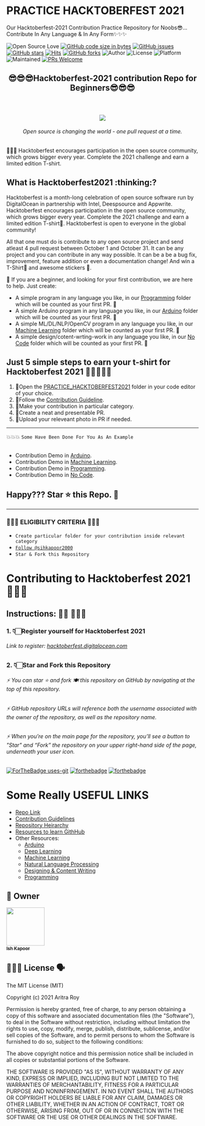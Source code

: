 # PRACTICE HACKTOBERFEST 2021
Our Hacktoberfest-2021 Contribution Practice Repository for Noobs😎... Contribute In Any Language &amp; In Any Form✨✨✨

![Open Source Love](https://badges.frapsoft.com/os/v2/open-source.svg?v=103)
[![GitHub code size in bytes](https://img.shields.io/github/languages/code-size/ishkapoor2000/PRACTICE_HACKTOBERFEST2021?logo=github&style=social)](https://github.com/ishkapoor2000/PRACTICE_HACKTOBERFEST2021)
[![GitHub issues](https://img.shields.io/github/issues/ishkapoor2000/PRACTICE_HACKTOBERFEST2021?logo=github)](https://github.com/ishkapoor2000/PRACTICE_HACKTOBERFEST2021/issues)
[![GitHub stars](https://img.shields.io/github/stars/ishkapoor2000/PRACTICE_HACKTOBERFEST2021?style=social)](https://github.com/ishkapoor2000/PRACTICE_HACKTOBERFEST2021/stargazers)
[![Hits](https://hits.seeyoufarm.com/api/count/incr/badge.svg?url=https%3A%2F%2Fgithub.com%2Fishkapoor2000%2FPRACTICE_HACKTOBERFEST2021&count_bg=%23DD8524&title_bg=%23555555&icon=github.svg&icon_color=%23E7E7E7&title=visitors&edge_flat=false)](https://github.com/ishkapoor2000/PRACTICE_HACKTOBERFEST2021) 
[![GitHub forks](https://img.shields.io/github/forks/ishkapoor2000/PRACTICE_HACKTOBERFEST2021?style=social&logo=git)](https://github.com/ishkapoor2000/PRACTICE_HACKTOBERFEST2021/network/)
![Author](https://img.shields.io/badge/Owner-ishkapoor2000-orange)
![License](https://img.shields.io/badge/License-MIT-brightgreen)
![Platform](https://img.shields.io/badge/Platform-Visual%20Studio%20Code-blue)
![Maintained](https://img.shields.io/maintenance/no/2021)
[![PRs Welcome](https://img.shields.io/badge/PRs-welcome-green.svg)](.github/CONTRIBUTING.md)
</br>

<h2 align="center">
  😎😎😎Hacktoberfest-2021 contribution Repo for Beginners😎😎😎
</h2>
</br>

<h3 align="center">
  <a href="https://hacktoberfest.digitalocean.com/"><img src="https://64.media.tumblr.com/7fea346d43dff365ad54f4a33441389f/1473908e7816c915-fe/s540x810/80ecb48ebe2db3aa0b3e2757ce10c71d5b3acbc9.png"></a>
</h3>
<h6 align="center">Open source is changing the world - one pull request at a time.</h6>
🧑🏼‍🚀 Hacktoberfest encourages participation in the open source community, which grows bigger every year. Complete the 2021 challenge and earn a limited edition T-shirt.
</br>

<h2>
 What is Hacktoberfest2021 :thinking:? 
</h2>
Hacktoberfest is a month-long celebration of open source software run by DigitalOcean in partnership with Intel, Deespsource and Appwrite. Hacktoberfest encourages participation in the open source community, which grows bigger every year. Complete the 2021 challenge and earn a limited edition T-shirt👕. Hacktoberfest is open to everyone in the global community!

All that one must do is contribute to any open source project and send atleast 4 pull request between October 1 and October 31. It can be any project and you can contribute in any way possible. It can be a be a bug fix, improvement, feature addition  or even a documentation change! And win a T-Shirt👕 and awesome stickers :star_struck:.

🎯 If you are a beginner, and looking for your first contribution, we are here to help. Just create:
* A simple program in any language you like,  in our [Programming](https://github.com/ishkapoor2000/PRACTICE_HACKTOBERFEST2021/tree/main/Programming) folder which will be counted as your first PR. 🎯 </br>
* A simple Arduino program in any language you like,  in our [Arduino](https://github.com/ishkapoor2000/PRACTICE_HACKTOBERFEST2021/tree/main/Arduino) folder which will be counted as your first PR. 🎯 </br>
* A simple ML/DL/NLP/OpenCV program in any language you like,  in our [Machine Learning](https://github.com/ishkapoor2000/PRACTICE_HACKTOBERFEST2021/tree/main/Machine%20Learning) folder which will be counted as your first PR. 🎯 </br>
* A simple design/cotent-wrting-work in any language you like,  in our [No Code](https://github.com/ishkapoor2000/PRACTICE_HACKTOBERFEST2021/tree/main/No_Code) folder which will be counted as your first PR. 🎯 </br>

## Just 5 simple steps to earn your t-shirt for Hacktoberfest 2021 🧑🏻‍🤝‍🧑🏻
1. 🎯Open the [PRACTICE_HACKTOBERFEST2021](https://github.com/ishkapoor2000/PRACTICE_HACKTOBERFEST2021/) folder in your code editor of your choice. </br>
2. 🎯Follow the [Contribution Guideline](https://github.com/ishkapoor2000/PRACTICE_HACKTOBERFEST2021/blob/main/CONTRIBUTING_GUIDE.md). </br>
3. 🎯Make your contribution in particular category. </br>
4. 🎯Create a neat and presentable PR. </br>
5. 🎯Upload your releveant photo in PR if needed. </br>

--------

💥💥💥 ```Some Have Been Done For You As An Example``` </br></br>
* Contribution Demo in [Arduino](https://github.com/ishkapoor2000/PRACTICE_HACKTOBERFEST2021/tree/main/Arduino/Your_Topic).
* Contribution Demo in [Machine Learning](https://github.com/ishkapoor2000/PRACTICE_HACKTOBERFEST2021/tree/main/Machine%20Learning/ML/Your_ML_Topic).
* Contribution Demo in [Programming](https://github.com/ishkapoor2000/PRACTICE_HACKTOBERFEST2021/tree/main/Programming/Your_Topic).
* Contribution Demo in [No Code](https://github.com/ishkapoor2000/PRACTICE_HACKTOBERFEST2021/tree/main/No_Code/Designs/Your_GitHubID_DesignName).

## Happy??? Star ⭐ this Repo. 🤩
--------

<p align="center"><h3>🛑🛑🛑 ELIGIBILITY CRITERIA 🛑🛑🛑</h3></p>
 
*	```Create particular folder for your contribution inside relevant category```
*	[```Follow @sihkapoor2000```](https://github.com/ishkapoor2000/)
*	```Star & Fork this Repository```</br>

# Contributing to Hacktoberfest 2021 👨🏼‍💻

## Instructions: 🙅🏼 🙅🏼‍♂️
### 1. 👇🏻Register yourself for Hacktoberfest 2021
###### Link to register: [hacktoberfest.digitalocean.com](https://hacktoberfest.digitalocean.com/)

### 2. 👇🏻Star and Fork this Repository
###### ⚡  You can star ⭐ and fork 🍽️ this repository on GitHub by navigating at the top of this repository.
###### ⚡  GitHub repository URLs will reference both the username associated with the owner of the repository, as well as the repository name.
###### ⚡  When you’re on the main page for the repository, you’ll see a button to "Star" and “Fork” the repository on your upper right-hand side of the page, underneath your user icon.


<!-- 

### 4. 👇🏻Clone the Repository
###### ⚡  To make your own local copy of the repository you would like to contribute to, let’s first open up a terminal window.
###### ⚡  We’ll use the `git clone`  command along with the URL that points to your fork of the repository.
###### ⚡  This URL will be similar to the URL above, except now it will end with `.git`. In the example above, the URL will look like this:
[github.com/aritraroy24/HACKTOBERFEST2021_PATTERN.git](https://github.com/aritraroy24/HACKTOBERFEST2021_PATTERN.git)
###### ⚡  You can alternatively copy the URL by using the green “Clone or download” button from your repository page that you just forked from the original repository page. Once you click the button, you’ll be able to copy the URL by clicking the binder button next to the URL.
###### ⚡  Once we have the URL, we’re ready to clone the repository. To do this, we’ll combine the git clone command with the repository URL from the command line in a terminal window:
`git clone https://github.com/aritraroy24/HACKTOBERFEST2021_PATTERN.git`


### 5. 👇🏻Create a New Branch
####
#### ***`Input`***:
###### ⚡ To create your branch, from your terminal window, change your directory so that you are working in the directory of the repository. Be sure to use the actual name of the repository (i.e. HACKTOBERFEST2021_PATTERN). To change into that directory use: `cd HACKTOBERFEST2021_PATTERN`
###### ⚡  Now, we’ll create our new branch with the git branch command. Make sure you name it descriptively so that others working on the project understand what you are working on : `git branch <YOUR-USERNAME>`
###### ⚡  Now that our new branch is created, we can switch to make sure that we are working on that branch by using the git checkout command : `git checkout <YOUR-USERNAME> `
####
#### ***`Output`***:
###### ⚡  Once you enter the git `checkout` command, you will receive the following output:`Switched to branch '<YOUR-USERNAME>' `
###### ⚡  At this point, you can now modify existing files or add new files to the project on your own branch.
###### ⚡  Make sure you have read the [CONTRIBUTING.md](https://github.com/aritraroy24/HACKTOBERFEST2021_PATTERN/blob/master/CONTRIBUTING.md) before you start contributing such that you make remarkable and easily acceptable PRs.
###### ⚡  Make Changes Locally. 
###### ⚡  Once you have modified existing files or added new files to the project, you can add them to your local repository, which you can do with the git add command. Let’s add the -A flag to add all changes that we have made : `git add -A ` or ` git add . `
###### ⚡  Next, we’ll want to record the changes that we made to the repository with the git commit command.
###### ⚡  The commit message is an important aspect of your code contribution; It helps the other contributors fully understand the change you have made, why you made it, and how significant it is. Additionally, commit messages provide a historical record of the changes for the project at large, helping future contributors along the way. Thus, you must ensure that you write a meaningful commit message. If in a confusion, refer to the good contribution guidelines included in the `CONTRIBUTING.md `.
###### ⚡  Now, you can record that with the -m flag and the message in quotes:
###### *`Example:`*
###### ` git commit -m "Updated Readme.md" `
###### ⚡  At this point you can use the git push command to push the changes to the current branch of your forked repository:
###### *` Example:`*
###### ` git push --set-upstream origin new-branch `


### 6. 👇🏻Update Local Repository
###### ⚡  While working on a project alongside other contributors, it is important for you to keep your local repository up-to-date with the project as you don’t want to make a pull request for code that will cause conflicts. To keep your local copy of the code base updated, you’ll need to sync changes.
###### ⚡  We’ll first go over configuring a remote for the fork, then syncing the fork.


### 7. 👇🏻Configure a Remote for the Fork
###### ⚡  Next, you’ll have to specify a new remote upstream repository for us to sync with the fork. This will be the original repository that you forked from. you’ll have to do this with the git remote add command : `git remote add upstream https://github.com/aritraroy24/HACKTOBERFEST2021_PATTERN`
###### ⚡ In this example, **upstream** is the shortname we have supplied for the remote repository since in terms of Git, “upstream” refers to the repository that you cloned from. If you want to add a remote pointer to the repository of a collaborator, you may want to provide that collaborator’s username or a shortened nickname for the shortname.


### 8. 👇🏻Sync the Fork
###### ⚡ Once you have configured a remote that references the upstream and original repository on GitHub, you are ready to sync your fork of the repository to keep it up-to-date.
###### ⚡ To sync your fork, from the directory of your local repository in a terminal window, you’ll have to use the **git fetch** command to fetch the branches along with their respective commits from the upstream repository. Since you used the shortname “upstream” to refer to the upstream repository, you’ll have to pass that to the command : `git fetch upstream `
###### ⚡ Switch to the local master branch of our repository : `git checkout master `
###### ⚡ Now merge any changes that were made in the original repository’s master branch, that you will access through your local upstream/master branch, with your local master branch : ` git merge upstream/master `


### 9. 👇🏻Create Pull Request
###### At this point, you are ready to make a pull request to the original repository.
###### Now navigate to your forked repository, and press the “New pull request” button on your left-hand side of the page.
## 👑 👑 Hurray!!! You just got closer to completing your hacktoberfest challenge. 😃

## 🎩 Check your Hacktoberfest Contribution status at: 🙅🏼‍♂️
<a href="https://hacktoberfest.digitalocean.com/profile" target="blank">hacktoberfest.digitalocean.com/profile</a>
 -->

[![ForTheBadge uses-git](http://ForTheBadge.com/images/badges/uses-git.svg)](https://hacktoberfest.netlify.com/)
[![forthebadge](https://forthebadge.com/images/badges/open-source.svg)](https://forthebadge.com)
[![forthebadge](https://forthebadge.com/images/badges/for-you.svg)](https://forthebadge.com)

# Some Really USEFUL LINKS

* [Repo Link](https://github.com/ishkapoor2000/PRACTICE_HACKTOBERFEST2021/)
* [Contribution Guidelines](https://github.com/ishkapoor2000/PRACTICE_HACKTOBERFEST2021/blob/main/CONTRIBUTING_GUIDE.md)
* [Repository Heirarchy](https://github.com/ishkapoor2000/PRACTICE_HACKTOBERFEST2021/blob/main/CONTRIBUTING_GUIDE.md#repository-hierarchy)
* [Resources to learn GithHub](https://github.com/ishkapoor2000/PRACTICE_HACKTOBERFEST2021/blob/main/CONTRIBUTING_GUIDE.md#basics-of-git-and-github)
* Other Resources:
  * [Arduino](https://github.com/ishkapoor2000/PRACTICE_HACKTOBERFEST2021/blob/main/Arduino/Arduino_CONTRIBUTION.md#resources)
  * [Deep Learning](https://github.com/ishkapoor2000/PRACTICE_HACKTOBERFEST2021/blob/main/Machine%20Learning/DL/DeepLearning_CONTRIBUTION.md#resources)
  * [Machine Learning](https://github.com/ishkapoor2000/PRACTICE_HACKTOBERFEST2021/blob/main/Machine%20Learning/MachineLearning_CONTRIBUTION.md#resources)
  * [Natural Language Processing](https://github.com/ishkapoor2000/PRACTICE_HACKTOBERFEST2021/blob/main/Machine%20Learning/NLP/NaturalLanguageProcessing_CONTRIBUTION.md#resources)
  * [Designing & Content Writing](https://github.com/ishkapoor2000/PRACTICE_HACKTOBERFEST2021/blob/main/No_Code/NoCode_CONTRIBUTION.md#resources)
  * [Programming](https://github.com/ishkapoor2000/PRACTICE_HACKTOBERFEST2021/blob/main/Programming/Programming_CONTRIBUTION.md#resources-man_technologist-woman_technologist)


## 👬 Owner

<a href="https://github.com/ishkapoor2000"><img src="https://avatars.githubusercontent.com/u/60035881?v=4" width="100px;" alt=""/><br /><sub><b>Ish Kapoor</b></sub></a>
</br>
<!-- 👨🏼‍💻 Intermediate | 👩‍🎓 M.Sc. Chemistry | :computer: Theoretical Computational Chemist | 💜Open-Source Mentor | -->

## 🙅🏼‍♂️ License 🗣
The MIT License (MIT)

Copyright (c) 2021 Aritra Roy

Permission is hereby granted, free of charge, to any person obtaining a copy
of this software and associated documentation files (the "Software"), to deal
in the Software without restriction, including without limitation the rights
to use, copy, modify, merge, publish, distribute, sublicense, and/or sell
copies of the Software, and to permit persons to whom the Software is
furnished to do so, subject to the following conditions:

The above copyright notice and this permission notice shall be included in all
copies or substantial portions of the Software.

THE SOFTWARE IS PROVIDED "AS IS", WITHOUT WARRANTY OF ANY KIND, EXPRESS OR
IMPLIED, INCLUDING BUT NOT LIMITED TO THE WARRANTIES OF MERCHANTABILITY,
FITNESS FOR A PARTICULAR PURPOSE AND NONINFRINGEMENT. IN NO EVENT SHALL THE
AUTHORS OR COPYRIGHT HOLDERS BE LIABLE FOR ANY CLAIM, DAMAGES OR OTHER
LIABILITY, WHETHER IN AN ACTION OF CONTRACT, TORT OR OTHERWISE, ARISING FROM,
OUT OF OR IN CONNECTION WITH THE SOFTWARE OR THE USE OR OTHER DEALINGS IN THE
SOFTWARE.

<!-- # 😎🙏 Thanks to Our Awesome [Contributors](https://github.com/aritraroy24/HACKTOBERFEST2021_PATTERN/tree/master/Contributors.md) 🙏😎 -->
